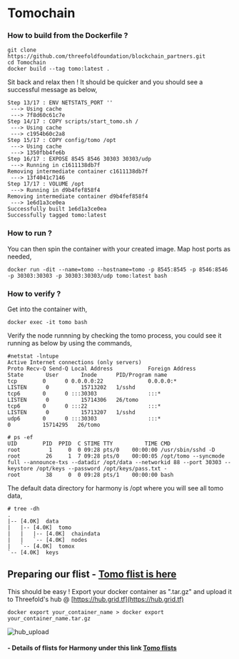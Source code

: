 # Tomochain

### How to build from the Dockerfile ?

```
git clone https://github.com/threefoldfoundation/blockchain_partners.git
cd Tomochain
docker build --tag tomo:latest .
```

Sit back and relax then ! It should be quicker and you should see a successful message as below,

```
Step 13/17 : ENV NETSTATS_PORT ''
 ---> Using cache
 ---> 7f8d60c61c7e
Step 14/17 : COPY scripts/start_tomo.sh /
 ---> Using cache
 ---> c1954b60c2a8
Step 15/17 : COPY config/tomo /opt
 ---> Using cache
 ---> 1350fbb4fe6b
Step 16/17 : EXPOSE 8545 8546 30303 30303/udp
 ---> Running in c1611138db7f
Removing intermediate container c1611138db7f
 ---> 13f4041c7146
Step 17/17 : VOLUME /opt
 ---> Running in d9b4fef858f4
Removing intermediate container d9b4fef858f4
 ---> 1e6d1a3ce0ea
Successfully built 1e6d1a3ce0ea
Successfully tagged tomo:latest
```

### How to run ?

You can then spin the container with your created image. Map host ports as needed,

```docker run -dit --name=tomo --hostname=tomo -p 8545:8545 -p 8546:8546 -p 30303:30303 -p 30303:30303/udp tomo:latest bash```


### How to verify ?
Get into the container with,

```docker exec -it tomo bash```

Verify the node runnning by checking the tomo process, you could see it running as below by using the commands,

```
#netstat -lntupe
Active Internet connections (only servers)
Proto Recv-Q Send-Q Local Address           Foreign Address         State       User       Inode      PID/Program name
tcp        0      0 0.0.0.0:22              0.0.0.0:*               LISTEN      0          15713202   1/sshd
tcp6       0      0 :::30303                :::*                    LISTEN      0          15714306   26/tomo
tcp6       0      0 :::22                   :::*                    LISTEN      0          15713207   1/sshd
udp6       0      0 :::30303                :::*                                0          15714295   26/tomo

# ps -ef
UID        PID  PPID  C STIME TTY          TIME CMD
root         1     0  0 09:28 pts/0    00:00:00 /usr/sbin/sshd -D
root        26     1  7 09:28 pts/0    00:00:05 /opt/tomo --syncmode full --announce-txs --datadir /opt/data --networkid 88 --port 30303 --keystore /opt/keys --password /opt/keys/pass.txt -
root        38     0  0 09:28 pts/1    00:00:00 bash
```

The default data directory for harmony is /opt where you will see all tomo data,

```
# tree -dh
.
|-- [4.0K]  data
|   |-- [4.0K]  tomo
|   |   |-- [4.0K]  chaindata
|   |   `-- [4.0K]  nodes
|   `-- [4.0K]  tomox
`-- [4.0K]  keys

```

## Preparing our flist - [Tomo flist is here](flist.md)

This should be easy ! Export your docker container as ".tar.gz" and upload it to Threefold's hub @ [https://hub.grid.tf](https://hub.grid.tf)

```docker export your_container_name > docker export your_container_name.tar.gz```

![hub_upload](images/upload_hub.jpg)

#### - Details of flists for Harmony under this link [Tomo flists](flist.md)

